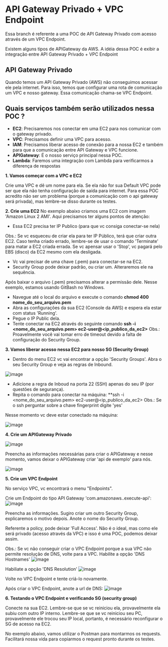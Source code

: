 # API Gateway Privado + VPC Endpoint
Essa branch é referente a uma POC de API Gateway Privado com acesso através de um VPC Endpoint.

Existem alguns tipos de APIGateway da AWS. A idéia dessa POC é exibir a integração entre API Gateway Privado + VPC Endpoint

## API Gateway Privado
Quando temos um API Gateway Privado (AWS) não conseguimos acessar ele pela internet. Para isso, temos que configurar uma rota de comunicação um VPC e nosso gateway. Essa comunicação chama-se VPC Endpoint.

## Quais serviços também serão utilizados nessa POC ?
* **EC2**: Precisaremos nos conectar em uma EC2 para nos comunicar com o gateway privado.
* **VPC**: Precisamos definir uma VPC para acesso.
* **IAM**: Precisamos liberar acesso de conexão para a nossa EC2 e também para que a comunicação entre API Gateway e VPC funcione.
* **APIGateway**: É o nosso serviço principal nessa POC.
* **Lambda**: Faremos uma integração com Lambda para verificarmos a diferença de respostas

**1. Vamos começar com a VPC e EC2**

Crie uma VPC e dê um nome para ela. Se ela não for sua Default VPC pode ser que ela não tenha configuração de saída para internet.
Para essa POC acredito não ser um problema (porque a comunicação com o api gateway será privada), mas lembre-se disso durante os testes.

**2. Crie uma EC2**
No exemplo abaixo criamos uma EC2 com imagem 'Amazon Linux 2 AMI'.
Aqui precisamos ter alguns pontos de atenção:
- Essa EC2 precisa ter IP Publico (para que vc consiga conectar-se nela)

Obs.: Se vc esqueceu de criar ela para ter IP Público, terá que criar outra EC2.
      Caso tenha criado errado, lembre-se de usar o comando 'Terminate' para matar a EC2 criada errada. Se vc apensar usar o 'Stop', vc pagará pelo EBS (disco) da EC2 mesmo com ela desligada.

- Vc vai precisar de uma chave (.pem) para conectar-se na EC2.
- Security Group pode deixar padrão, ou criar um. Alteraremos ele na sequência.

Após baixar o arquivo (.pem) precisamos alterar a permissão dele. Nesse exemplo, estamos usando GitBash no Windows.
- Navegue até o local do arquivo e execute o comando **chmod 400 nome_do_seu_arquivo.pem**
- Abra as configurações da sua EC2 (Console da AWS) e espera ela estar com status 'Running'.
- Pegue o IP Public dela.
- Tente conectar na EC2 através do seguinte comando **ssh -i <nome_do_seu_arquivo.pem> ec2-user@<ip_publico_da_ec2>**
Obs.: Proavelmente você vai tomar erro de timeout devido a falta de configuração do Security Group.

**3. Vamos liberar acesso nessa EC2 para nosso SG (Security Group)**
- Dentro do menu EC2 vc vai encontrar a opção 'Security Groups'. Abra o seu Security Group e veja as regras de Inbound.

![image](https://user-images.githubusercontent.com/22084402/111014742-f9cf5100-8383-11eb-80bc-6449596d33c9.png)

- Adicione a regra de Inboud na porta 22 (SSH) apenas do seu IP (por questões de segurança).
- Repita o comando para conectar na máquina: **ssh -i <nome_do_seu_arquivo.pem> ec2-user@<ip_publico_da_ec2>
Obs.: Se o ssh perguntar sobre a chave fingerprint digite 'yes'

Nesse momento vc deve estar conectado na máquina:

![image](https://user-images.githubusercontent.com/22084402/111014832-69ddd700-8384-11eb-894e-448411ba8f65.png)

**4. Crie um APIGateway Privado**

![image](https://user-images.githubusercontent.com/22084402/111029027-39745800-83d9-11eb-80f4-a11e092359e2.png)


Preencha as informações necessárias para criar o APIGateway e nesse momento, vamos deixar o APIGateway criar 'api de exemplo' para nós.

![image](https://user-images.githubusercontent.com/22084402/111029060-632d7f00-83d9-11eb-98d4-411652a12c0f.png)

**5. Crie um VPC Endpoint**

No serviço VPC, vc encontrará o menu "Endpoints".

Crie um Endpoint do tipo API Gateway 'com.amazonaws.<region>.execute-api':
![image](https://user-images.githubusercontent.com/22084402/111029339-029f4180-83db-11eb-9dc0-71c850ddf211.png)

Preencha as informações. Sugiro criar um outro Security Group, explicaremos o motivo depois. Anote o nome do Security Group.

Referente a policy, pode deixar 'Full Access'. Não é o ideal, mas como ele será privado (acesso através da VPC) e isso é uma POC, podemos deixar assim.

Obs.: Se vc não conseguir criar o VPC Endpoint porque a sua VPC não permite resolução de DNS, volte para a VPC.
Habilite a opção 'DNS Hostnames'
![image](https://user-images.githubusercontent.com/22084402/111029594-42b2f400-83dc-11eb-98cb-d5e0fd6a5b79.png)

Habiliate a opção 'DNS Resolution'
![image](https://user-images.githubusercontent.com/22084402/111029606-5a8a7800-83dc-11eb-9948-738405fd015f.png)


Volte no VPC Endpoint e tente criá-lo novamente.

Após criar o VPC Endpoint, anote a url de DNS:
![image](https://user-images.githubusercontent.com/22084402/111029653-9291bb00-83dc-11eb-8607-8c186b5e4dc3.png)



**6. Testando o VPC Endpoint e verificando SG (security group)**

Conecte na sua EC2.
Lembre-se que se vc reiniciou ela, provavelmente ela subiu com outro IP interno.
Lembre-se que se vc reiniciou seu PC, provavelmente ele trocou seu IP local, portanto, é necessário reconfigurar o SG de acesso na EC2.

No exemplo abaixo, vamos utilizar o Postman para montarmos os requests. Facilitará nossa vida para copiarmos o request pronto durante os testes.




















